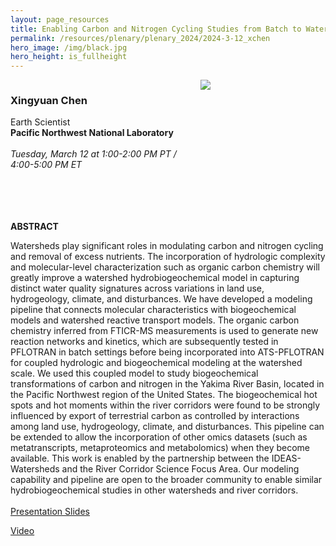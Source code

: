 ```yaml
---
layout: page_resources
title: Enabling Carbon and Nitrogen Cycling Studies from Batch to Watershed Scales
permalink: /resources/plenary/plenary_2024/2024-3-12_xchen
hero_image: /img/black.jpg
hero_height: is_fullheight
---
```

<style>
    .cont {
      display: flex;
      flex-wrap: wrap;
    }

.col1 {
      flex: 3; 
      min-width: 200px;
    }

.col2 {
      flex: 1;
      min-width: 200px;
    }

</style>

<body>
    <div class="cont">
      <div class="col1">
        <h3><strong>Xingyuan Chen</strong></h3>
        Earth Scientist <br>
        <b>Pacific Northwest National Laboratory</b>
        <br><br>
        <em>Tuesday, March 12 at 1:00-2:00 PM PT / 4:00-5:00 PM ET</em><br>
        <br><br>
      </div>
        <div class="col2">
            <img src="../../../../img/photos/xchen.png" align="center"><br>
        </div>
    </div><br><br>
</body>


**ABSTRACT**

Watersheds play significant roles in modulating carbon and nitrogen cycling and removal of excess nutrients. The incorporation of hydrologic complexity and molecular-level characterization such as organic carbon chemistry will greatly improve a watershed hydrobiogeochemical model in capturing distinct water quality signatures across variations in land use, hydrogeology, climate, and disturbances. We have developed a modeling pipeline that connects molecular characteristics with biogeochemical models and watershed reactive transport models. The organic carbon chemistry inferred from FTICR-MS measurements is used to generate new reaction networks and kinetics, which are subsequently tested in PFLOTRAN in batch settings before being incorporated into ATS-PFLOTRAN for coupled hydrologic and biogeochemical modeling at the watershed scale. We used this coupled model to study biogeochemical transformations of carbon and nitrogen in the Yakima River Basin, located in the Pacific Northwest region of the United States. The biogeochemical hot spots and hot moments within the river corridors were found to be strongly influenced by export of terrestrial carbon as controlled by interactions among land use, hydrogeology, climate, and disturbances. This pipeline can be extended to allow the incorporation of other omics datasets (such as metatranscripts, metaproteomics and metabolomics) when they become available. This work is enabled by the partnership between the IDEAS-Watersheds and the River Corridor Science Focus Area. Our modeling capability and pipeline are open to the broader community to enable similar hydrobiogeochemical studies in other watersheds and river corridors.
<br><br>
[Presentation Slides](../Slides/xchen_2024-03-12.pdf)

[Video](https://youtu.be/X97v-DLhafw?si=I6GzzvWnwkVV2k95)